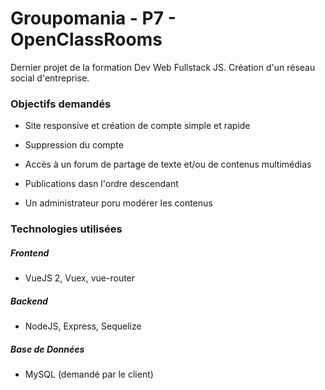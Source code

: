# Groupomania - P7 - OpenClassRooms

Dernier projet de la formation Dev Web Fullstack JS.
Création d'un réseau social d'entreprise.


### Objectifs demandés

* Site responsive et création de compte simple et rapide

* Suppression du compte

* Accès à un forum de partage de texte et/ou de contenus multimédias

* Publications dasn l'ordre descendant

* Un administrateur poru modérer les contenus

### Technologies utilisées

##### Frontend

* VueJS 2, Vuex, vue-router 

##### Backend

* NodeJS, Express, Sequelize

##### Base de Données

* MySQL (demandé par le client)